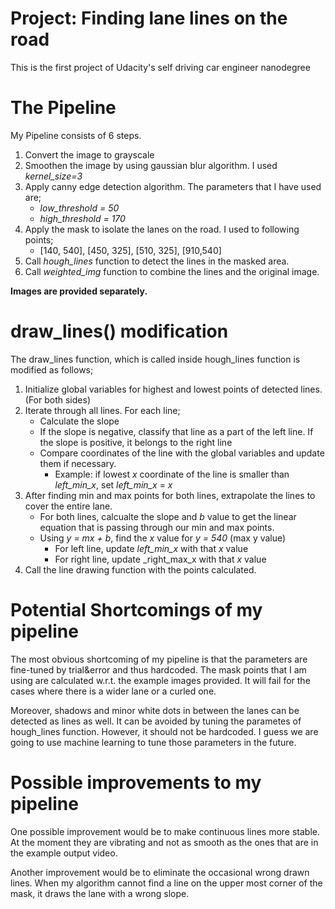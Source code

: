 # Project: Finding lane lines on the road
This is the first project of Udacity's self driving car engineer nanodegree

# The Pipeline
My Pipeline consists of 6 steps.

1. Convert the image to grayscale 
2. Smoothen the image by using gaussian blur algorithm. I used _kernel_size=3_ 
3. Apply canny edge detection algorithm. The parameters that I have used are;
    * _low_threshold = 50_
    * _high_threshold = 170_
4. Apply the mask to isolate the lanes on the road. I used to following points;
    * [140, 540], [450, 325], [510, 325], [910,540]
5. Call _hough_lines_ function to detect the lines in the masked area.
6. Call _weighted_img_ function to combine the lines and the original image.

**Images are provided separately.**

# draw_lines() modification
The draw_lines function, which is called inside hough_lines function is modified as follows;

1. Initialize global variables for highest and lowest points of detected lines. (For both sides)
2. Iterate through all lines. For each line;
     * Calculate the slope
     * If the slope is negative, classify that line as a part of the left line. If the slope is positive, it belongs to the right line
     * Compare coordinates of the line with the global variables and update them if necessary.
         * Example: if lowest _x_ coordinate of the line is smaller than _left_min_x_, set _left_min_x_ = _x_
3. After finding min and max points for both lines, extrapolate the lines to cover the entire lane.
     * For both lines, calcualte the slope and _b_ value to get the linear equation that is passing through our min and max points.
     * Using _y = mx + b_,  find the _x_ value for _y = 540_ (max y value)
         * For left line, update _left_min_x_ with that _x_ value
         * For right line, update _right_max_x with that _x_ value
4. Call the line drawing function with the points calculated.
         
# Potential Shortcomings of my pipeline
The most obvious shortcoming of my pipeline is that the parameters are fine-tuned by trial&error and thus hardcoded. The mask points that I am using are calculated w.r.t. the example images provided. It will fail for the cases where there is a wider lane or a curled one. 

Moreover, shadows and minor white dots in between the lanes can be detected as lines as well. It can be avoided by tuning the parametes of hough_lines function. However, it should not be hardcoded. I guess we are going to use machine learning to tune those parameters in the future.

# Possible improvements to my pipeline
One possible improvement would be to make continuous lines more stable. At the moment they are vibrating and not as smooth as the ones that are in the example output video. 

Another improvement would be to eliminate the occasional wrong drawn lines. When my algorithm cannot find a line on the upper most corner of the mask, it draws the lane with a wrong slope. 
